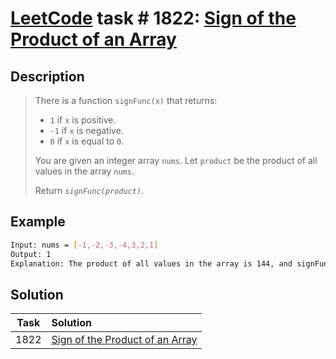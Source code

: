 # [LeetCode][leetcode] task # 1822: [Sign of the Product of an Array][task]

Description
-----------

> There is a function `signFunc(x)` that returns:
> * `1` if `x` is positive.
> * `-1` if `x` is negative.
> * `0` if `x` is equal to `0`.
>
> You are given an integer array `nums`.
> Let `product` be the product of all values in the array `nums`.
> 
> Return _`signFunc(product)`_.

 Example
-------


```sh
Input: nums = [-1,-2,-3,-4,3,2,1]
Output: 1
Explanation: The product of all values in the array is 144, and signFunc(144) = 1
```

Solution
--------

| Task | Solution                                    |
|:----:|:--------------------------------------------|
| 1822 | [Sign of the Product of an Array][solution] |


[leetcode]: <http://leetcode.com/>
[task]: <https://leetcode.com/problems/sign-of-the-product-of-an-array/>
[solution]: <https://github.com/wellaxis/praxis-leetcode/blob/main/src/main/java/com/witalis/praxis/leetcode/task/h19/p1822/option/Practice.java>
